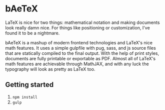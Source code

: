 # bAeTeX

LaTeX is nice for two things: mathematical notation and making documents look really damn nice. For things like positioning or customization, I've found it to be a nightmare.

bAeTeX is a mashup of modern frontend technologies and LaTeX's nice math features. It uses a simple gulpfile with pug, sass, and js source files that are statically compiled to the final output.
With the help of print styles, documents are fully printable or exportable as PDF. Almost all of LaTeX's math features are achievable through MathJAX, and with any luck the typography will look as pretty as LaTeX too.

## Getting started
1. `npm install`
2. `gulp`
